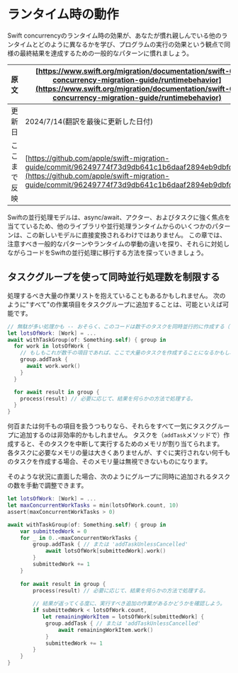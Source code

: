# ランタイム時の動作


Swift concurrencyのランタイム時の効果が、あなたが慣れ親しんでいる他のランタイムとどのように異なるかを学び、プログラムの実行の効果という観点で同様の最終結果を達成するための一般的なパターンに慣れましょう。

|原文|[https://www.swift.org/migration/documentation/swift-6-concurrency-migration-guide/runtimebehavior](https://www.swift.org/migration/documentation/swift-6-concurrency-migration-guide/runtimebehavior)|
|---|---|
|更新日|2024/7/14(翻訳を最後に更新した日付)|
|ここまで反映|[https://github.com/apple/swift-migration-guide/commit/96249774f73d9db641c1b6daaf2894eb9dbfc63b](https://github.com/apple/swift-migration-guide/commit/96249774f73d9db641c1b6daaf2894eb9dbfc63b)|

Swiftの並行処理モデルは、async/await、アクター、およびタスクに強く焦点を当てているため、他のライブラリや並行処理ランタイムからのいくつかのパターンは、この新しいモデルに直接変換されるわけではありません。
この章では、注意すべき一般的なパターンやランタイムの挙動の違いを探り、それらに対処しながらコードをSwiftの並行処理に移行する方法を探っていきましょう。

## タスクグループを使って同時並行処理数を制限する

処理するべき大量の作業リストを抱えていることもあるかもしれません。
次のように"すべて"の作業項目をタスクグループに追加することは、可能といえば可能です。

```swift
// 無駄が多い処理かも -- おそらく、このコードは数千のタスクを同時並行的に作成する（？！）
let lotsOfWork: [Work] = ...
await withTaskGroup(of: Something.self) { group in
  for work in lotsOfWork {
    // もしもこれが数千の項目であれば、ここで大量のタスクを作成することになるかもしれない。
    group.addTask {
      await work.work()
    }
  }

  for await result in group {
    process(result) // 必要に応じて、結果を何らかの方法で処理する。
  }
}
```

何百または何千もの項目を扱うつもりなら、それらをすべて一気にタスクグループに追加するのは非効率的かもしれません。
タスクを（`addTask`メソッドで）作成すると、そのタスクを中断して実行するためのメモリが割り当てられます。
各タスクに必要なメモリの量は大きくありませんが、すぐに実行されない何千ものタスクを作成する場合、そのメモリ量は無視できないものになります。

そのような状況に直面した場合、次のようにグループに同時に追加されるタスクの数を手動で調整できます。

```swift
let lotsOfWork: [Work] = ... 
let maxConcurrentWorkTasks = min(lotsOfWork.count, 10)
assert(maxConcurrentWorkTasks > 0)

await withTaskGroup(of: Something.self) { group in
    var submittedWork = 0
    for _ in 0..<maxConcurrentWorkTasks {
        group.addTask { // または 'addTaskUnlessCancelled'
            await lotsOfWork[submittedWork].work() 
        }
        submittedWork += 1
    }
    
    for await result in group {
        process(result) // 必要に応じて、結果を何らかの方法で処理する。
    
        // 結果が返ってくる度に、実行すべき追加の作業があるかどうかを確認しよう。
        if submittedWork < lotsOfWork.count, 
           let remainingWorkItem = lotsOfWork[submittedWork] {
            group.addTask { // または 'addTaskUnlessCancelled'
                await remainingWorkItem.work() 
            }  
            submittedWork += 1
        }
    }
}
```